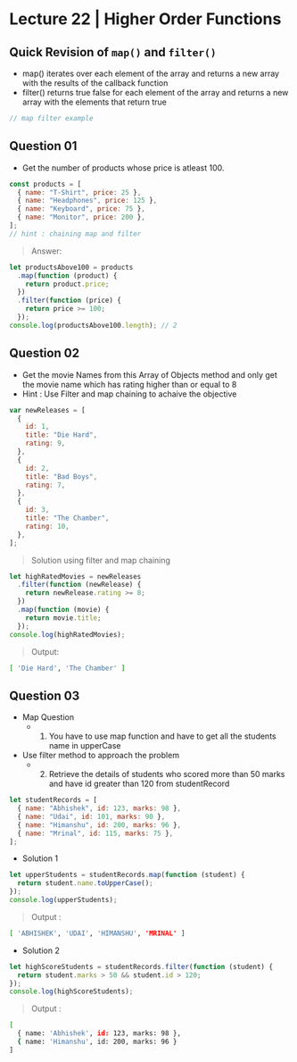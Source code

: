 # Lecture 22 | Higher Order Functions

## Quick Revision of `map()` and `filter()`

- map() iterates over each element of the array and returns a new array with the results of the callback function
- filter() returns true false for each element of the array and returns a new array with the elements that return true

```js
// map filter example
```

## Question 01

- Get the number of products whose price is atleast 100.

```js
const products = [
  { name: "T-Shirt", price: 25 },
  { name: "Headphones", price: 125 },
  { name: "Keyboard", price: 75 },
  { name: "Monitor", price: 200 },
];
// hint : chaining map and filter
```

> Answer:

```js
let productsAbove100 = products
  .map(function (product) {
    return product.price;
  })
  .filter(function (price) {
    return price >= 100;
  });
console.log(productsAbove100.length); // 2
```

## Question 02

- Get the movie Names from this Array of Objects method and only get the movie name which has rating higher than or equal to 8
- Hint : Use Filter and map chaining to achaive the objective

```js
var newReleases = [
  {
    id: 1,
    title: "Die Hard",
    rating: 9,
  },
  {
    id: 2,
    title: "Bad Boys",
    rating: 7,
  },
  {
    id: 3,
    title: "The Chamber",
    rating: 10,
  },
];
```

> Solution using filter and map chaining

```js
let highRatedMovies = newReleases
  .filter(function (newRelease) {
    return newRelease.rating >= 8;
  })
  .map(function (movie) {
    return movie.title;
  });
console.log(highRatedMovies);
```

> Output:

```bash
[ 'Die Hard', 'The Chamber' ]
```

## Question 03

- Map Question
  - 1. You have to use map function and have to get all the students name in upperCase
- Use filter method to approach the problem
  - 2. Retrieve the details of students who scored more than 50 marks and have id greater than 120 from studentRecord

```js
let studentRecords = [
  { name: "Abhishek", id: 123, marks: 98 },
  { name: "Udai", id: 101, marks: 90 },
  { name: "Himanshu", id: 200, marks: 96 },
  { name: "Mrinal", id: 115, marks: 75 },
];
```

- Solution 1

```js
let upperStudents = studentRecords.map(function (student) {
  return student.name.toUpperCase();
});
console.log(upperStudents);
```

> Output :

```bash
[ 'ABHISHEK', 'UDAI', 'HIMANSHU', 'MRINAL' ]
```

- Solution 2

```js
let highScoreStudents = studentRecords.filter(function (student) {
  return student.marks > 50 && student.id > 120;
});
console.log(highScoreStudents);
```

> Output :

```bash
[
  { name: 'Abhishek', id: 123, marks: 98 },
  { name: 'Himanshu', id: 200, marks: 96 }
]
```
